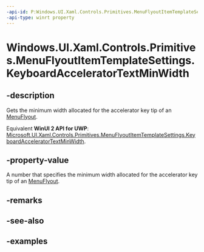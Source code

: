 ```yaml
---
-api-id: P:Windows.UI.Xaml.Controls.Primitives.MenuFlyoutItemTemplateSettings.KeyboardAcceleratorTextMinWidth
-api-type: winrt property
---
```


<!-- Property syntax.
public double KeyboardAcceleratorTextMinWidth { get; }
-->

# Windows.UI.Xaml.Controls.Primitives.MenuFlyoutItemTemplateSettings.KeyboardAcceleratorTextMinWidth

## -description
Gets the minimum width allocated for the accelerator key tip of an [MenuFlyout](../windows.ui.xaml.controls/menuflyout.md).

Equivalent **WinUI 2 API for UWP**: [Microsoft.UI.Xaml.Controls.Primitives.MenuFlyoutItemTemplateSettings.KeyboardAcceleratorTextMinWidth](/windows/winui/api/microsoft.ui.xaml.controls.primitives.menuflyoutitemtemplatesettings.keyboardacceleratortextminwidth).

## -property-value
A number that specifies the minimum width allocated for the accelerator key tip of an [MenuFlyout](../windows.ui.xaml.controls/menuflyout.md).

## -remarks

## -see-also

## -examples


